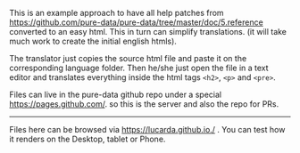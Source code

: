 This is an example approach to have all help patches from https://github.com/pure-data/pure-data/tree/master/doc/5.reference converted to an easy html. This in turn can simplify translations. (it will take much work to create the initial english htmls).

The translator just copies the source html file and paste it on the corresponding language folder. Then he/she just open the file in a text editor and translates everything inside the html tags `<h2>`, `<p>` and `<pre>`.

Files can live in the pure-data github repo under a special https://pages.github.com/. so this is the server and also the repo for PRs.

----------------

Files here can be browsed via https://lucarda.github.io./ . You can test how it renders on the Desktop, tablet or Phone.